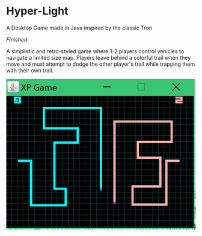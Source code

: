 # Hyper-Light
A Desktop Game made in Java inspired by the classic Tron

*Finished*

A simplistic and retro-styled game where 1-2 players control vehicles to navigate a limited size map.
Players leave behind a colorful trail when they move and must attempt to dodge the other player's trail while trapping them with their own trail.

![screenshot](https://github.com/Nanoparty/Hyper-Light/blob/master/hl1.PNG)
